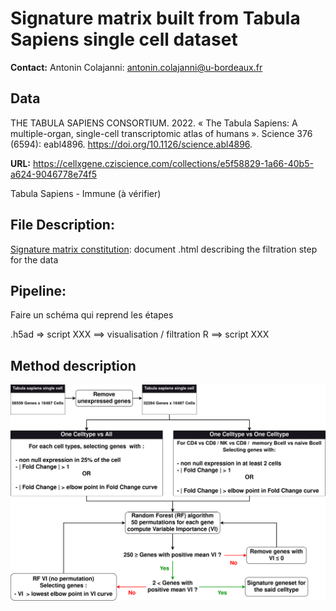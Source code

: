 # Signature matrix built from Tabula Sapiens single cell dataset

**Contact:**
Antonin Colajanni: antonin.colajanni@u-bordeaux.fr

## Data
THE TABULA SAPIENS CONSORTIUM. 2022. « The Tabula Sapiens: A multiple-organ, single-cell transcriptomic atlas of humans ». Science 376 (6594): eabl4896. https://doi.org/10.1126/science.abl4896.

**URL:** 
https://cellxgene.cziscience.com/collections/e5f58829-1a66-40b5-a624-9046778e74f5

Tabula Sapiens - Immune (à vérifier)


## File Description: 

[Signature matrix constitution](/markdown/): document .html describing the filtration step for the data


## Pipeline: 

Faire un schéma qui reprend les étapes

.h5ad => script XXX ==> visualisation / filtration R ==> script XXX


## Method description 

![schéma](/doc/Diapo_pathseq-TabulaSapiens.drawio.png)

